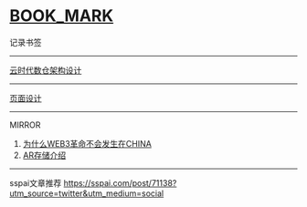 # [BOOK_MARK](https://github.com/linziyang1106/2022/issues/11)

记录书签

---

[云时代数仓架构设计](https://bohutang.me/2021/08/08/datafuse-cloud-warehouse-arch/)

---

[页面设计](https://www.checklist.design/)

---

MIRROR
1. [为什么WEB3革命不会发生在CHINA](https://mirror.xyz/0x0E58bB9795a9D0F065e3a8Cc2aed2A63D6977d8A/fsrtEeVftvNA4OGRTrQ7aZqqPWQ09foExSRDqeNxETc)
2. [AR存储介绍](https://mirror.xyz/0xE43a21Ee76b591fe6E479da8a8a388FCfea6F77F/KlnOtrlg2Yhfiv9G7HBRx1vPnCHbgGpSydG8YLy-x2E)

---

sspai文章推荐
https://sspai.com/post/71138?utm_source=twitter&utm_medium=social